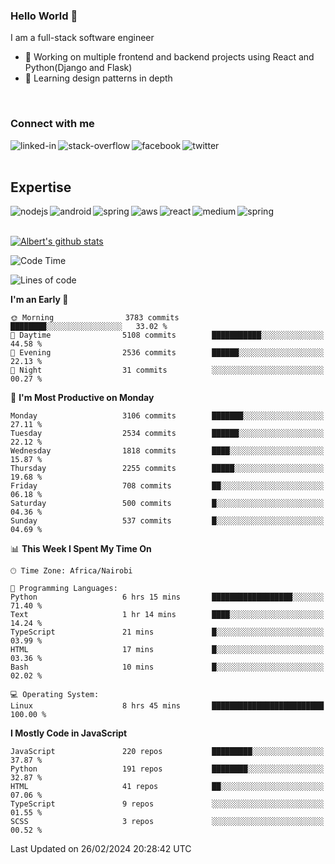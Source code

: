 

### Hello World 👋
I am a full-stack software engineer
- 🔭 Working on multiple frontend and backend projects using React and Python(Django and Flask)
- 🌱 Learning design patterns in depth

<br>

### Connect with me

[<img align="left" alt="linked-in" src="https://img.shields.io/badge/linkedin-%230077B5.svg?&style=for-the-badge&logo=linkedin&logoColor=white" />](https://www.linkedin.com/in/albert-byrone/)

<!-- [<img align="left" alt="medium" src="https://img.shields.io/badge/medium-%2312100E.svg?&style=for-the-badge&logo=medium&logoColor=white" />](https://56faisal.medium.com/) -->

[<img align="left" alt="stack-overflow" src="https://img.shields.io/badge/stack%20overflow-FE7A16?logo=stack-overflow&logoColor=white&style=for-the-badge" />](https://stackoverflow.com/users/11916317/albert-byrone)

[<img align="left" alt="facebook" src="https://img.shields.io/badge/facebook-%231877F2.svg?&style=for-the-badge&logo=facebook&logoColor=white" />](https://web.facebook.com/albert.byrone.1/)

[<img align="left" alt="twitter" src="https://img.shields.io/badge/twitter-%231DA1F2.svg?&style=for-the-badge&logo=twitter&logoColor=white" />](https://twitter.com/byrone_albert)

<br>

<br>

## Expertise
<img align="left" alt="nodejs" src="https://img.shields.io/badge/python%20-%2343853D.svg?&style=for-the-badge&logo=node.js&logoColor=white" />
<img align="left" alt="android" src="https://img.shields.io/badge/Flask-3DDC84?logo=android&logoColor=white&style=for-the-badge" />
<img align="left" alt="spring" src="https://img.shields.io/badge/drf%20-%236DB33F.svg?&style=for-the-badge&logo=spring&logoColor=white" />
<img align="left" alt="aws" src="https://img.shields.io/badge/django%20AWS-%23232F3E?logo=amazon-aws&logoColor=white&style=for-the-badge" />
<img align="left" alt="react" src="https://img.shields.io/badge/react%20-%2320232a.svg?&style=for-the-badge&logo=react&logoColor=%2361DAFB" />
<img align="left" alt="medium" src="https://img.shields.io/badge/Angular-%23316192.svg?&style=for-the-badge&logo=postgresql&logoColor=white" />
<img align="left" alt="spring" src="https://img.shields.io/badge/Javascript%20-%236DB33F.svg?&style=for-the-badge&logo=spring&logoColor=white" />
<br>
<br>


[![Albert's github stats](https://github-readme-stats.vercel.app/api?username=Albert-Byrone&count_private=true&show_icons=true&theme=radical&hide_rank=false)](https://github.com/anuraghazra/github-readme-stats)

<!-- [![Top Langs](https://github-readme-stats.vercel.app/api/top-langs/?username=Albert-Byrone&layout=compact)](https://github.com/anuraghazra/github-readme-stats) -->

<!--
**Albert-Byrone/Albert-Byrone** is a ✨ _special_ ✨ repository because its `README.md` (this file) appears on your GitHub profile.

Here are some ideas to get you started:

- 🔭 I’m currently working on ...
- 🌱 I’m currently learning ...
- 👯 I’m looking to collaborate on ...
- 🤔 I’m looking for help with ...
- 💬 Ask me about ...
- 📫 How to reach me: ...
- 😄 Pronouns: ...
- ⚡ Fun fact: ...
-->


<!--START_SECTION:waka-->
![Code Time](http://img.shields.io/badge/Code%20Time-1%2C040%20hrs%2058%20mins-blue)

![Lines of code](https://img.shields.io/badge/From%20Hello%20World%20I%27ve%20Written-63.2%20million%20lines%20of%20code-blue)

**I'm an Early 🐤** 

```text
🌞 Morning                3783 commits        ████████░░░░░░░░░░░░░░░░░   33.02 % 
🌆 Daytime                5108 commits        ███████████░░░░░░░░░░░░░░   44.58 % 
🌃 Evening                2536 commits        ██████░░░░░░░░░░░░░░░░░░░   22.13 % 
🌙 Night                  31 commits          ░░░░░░░░░░░░░░░░░░░░░░░░░   00.27 % 
```
📅 **I'm Most Productive on Monday** 

```text
Monday                   3106 commits        ███████░░░░░░░░░░░░░░░░░░   27.11 % 
Tuesday                  2534 commits        ██████░░░░░░░░░░░░░░░░░░░   22.12 % 
Wednesday                1818 commits        ████░░░░░░░░░░░░░░░░░░░░░   15.87 % 
Thursday                 2255 commits        █████░░░░░░░░░░░░░░░░░░░░   19.68 % 
Friday                   708 commits         ██░░░░░░░░░░░░░░░░░░░░░░░   06.18 % 
Saturday                 500 commits         █░░░░░░░░░░░░░░░░░░░░░░░░   04.36 % 
Sunday                   537 commits         █░░░░░░░░░░░░░░░░░░░░░░░░   04.69 % 
```


📊 **This Week I Spent My Time On** 

```text
🕑︎ Time Zone: Africa/Nairobi

💬 Programming Languages: 
Python                   6 hrs 15 mins       ██████████████████░░░░░░░   71.40 % 
Text                     1 hr 14 mins        ████░░░░░░░░░░░░░░░░░░░░░   14.24 % 
TypeScript               21 mins             █░░░░░░░░░░░░░░░░░░░░░░░░   03.99 % 
HTML                     17 mins             █░░░░░░░░░░░░░░░░░░░░░░░░   03.36 % 
Bash                     10 mins             █░░░░░░░░░░░░░░░░░░░░░░░░   02.02 % 

💻 Operating System: 
Linux                    8 hrs 45 mins       █████████████████████████   100.00 % 
```

**I Mostly Code in JavaScript** 

```text
JavaScript               220 repos           █████████░░░░░░░░░░░░░░░░   37.87 % 
Python                   191 repos           ████████░░░░░░░░░░░░░░░░░   32.87 % 
HTML                     41 repos            ██░░░░░░░░░░░░░░░░░░░░░░░   07.06 % 
TypeScript               9 repos             ░░░░░░░░░░░░░░░░░░░░░░░░░   01.55 % 
SCSS                     3 repos             ░░░░░░░░░░░░░░░░░░░░░░░░░   00.52 % 
```




 Last Updated on 26/02/2024 20:28:42 UTC
<!--END_SECTION:waka-->
